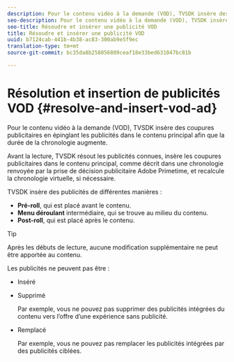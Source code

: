 ```yaml
---
description: Pour le contenu vidéo à la demande (VOD), TVSDK insère des coupures publicitaires en épinglant les publicités dans le contenu principal afin que la durée de la chronologie augmente.
seo-description: Pour le contenu vidéo à la demande (VOD), TVSDK insère des coupures publicitaires en épinglant les publicités dans le contenu principal afin que la durée de la chronologie augmente.
seo-title: Résoudre et insérer une publicité VOD
title: Résoudre et insérer une publicité VOD
uuid: b7124cab-441b-4b38-ac83-300ab9e5f9ec
translation-type: tm+mt
source-git-commit: bc35da8b258056809ceaf18e33bed631047bc81b

---
```



# Résolution et insertion de publicités VOD {#resolve-and-insert-vod-ad}

Pour le contenu vidéo à la demande (VOD), TVSDK insère des coupures publicitaires en épinglant les publicités dans le contenu principal afin que la durée de la chronologie augmente.

Avant la lecture, TVSDK résout les publicités connues, insère les coupures publicitaires dans le contenu principal, comme décrit dans une chronologie renvoyée par la prise de décision publicitaire Adobe Primetime, et recalcule la chronologie virtuelle, si nécessaire.

TVSDK insère des publicités de différentes manières :

* **Pré-roll**, qui est placé avant le contenu.
* **Menu déroulant** intermédiaire, qui se trouve au milieu du contenu.
* **Post-roll**, qui est placé après le contenu.

>[!TIP]
>
>Après les débuts de lecture, aucune modification supplémentaire ne peut être apportée au contenu.

Les publicités ne peuvent pas être :

* Inséré
* Supprimé

   Par exemple, vous ne pouvez pas supprimer des publicités intégrées du contenu vers l’offre d’une expérience sans publicité.
* Remplacé

   Par exemple, vous ne pouvez pas remplacer les publicités intégrées par des publicités ciblées.